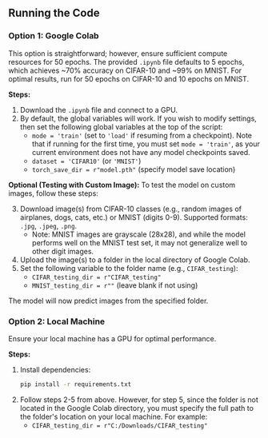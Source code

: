 ## Running the Code

### Option 1: Google Colab

This option is straightforward; however, ensure sufficient compute resources for 50 epochs. The provided `.ipynb` file defaults to 5 epochs, which achieves ~70% accuracy on CIFAR-10 and ~99% on MNIST. For optimal results, run for 50 epochs on CIFAR-10 and 10 epochs on MNIST.

**Steps:**
1. Download the `.ipynb` file and connect to a GPU.
2. By default, the global variables will work. If you wish to modify settings, then set the following global variables at the top of the script: 
   - `mode = 'train'` (set to `'load'` if resuming from a checkpoint). Note that if running for the first time, you must set `mode = 'train'`, as your current environment does not have any model checkpoints saved.
   - `dataset = 'CIFAR10'` (or `'MNIST'`)
   - `torch_save_dir = r"model.pth"` (specify model save location)

**Optional (Testing with Custom Image):**
To test the model on custom images, follow these steps:

3. Download image(s) from CIFAR-10 classes (e.g., random images of airplanes, dogs, cats, etc.) or MNIST (digits 0-9). Supported formats: `.jpg`, `.jpeg`, `.png`. 
   - Note: MNIST images are grayscale (28x28), and while the model performs well on the MNIST test set, it may not generalize well to other digit images.
4. Upload the image(s) to a folder in the local directory of Google Colab.
5. Set the following variable to the folder name (e.g., `CIFAR_testing`):
   - `CIFAR_testing_dir = r"CIFAR_testing"`
   - `MNIST_testing_dir = r""` (leave blank if not using)

The model will now predict images from the specified folder.

### Option 2: Local Machine

Ensure your local machine has a GPU for optimal performance.

**Steps:**
1. Install dependencies:
   ```bash
   pip install -r requirements.txt
2. Follow steps 2-5 from above. However, for step 5, since the folder is not located in the Google Colab directory, you must specify the full path to the folder's location on your local machine. For example:
   - `CIFAR_testing_dir = r"C:/Downloads/CIFAR_testing"`
